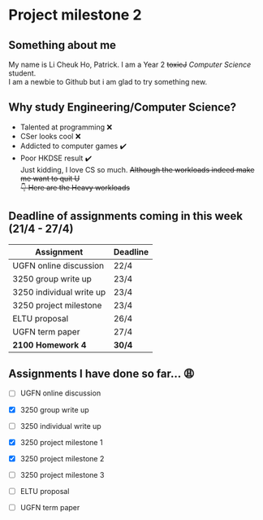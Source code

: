 # Project milestone 2

## Something about me
My name is Li Cheuk Ho, Patrick. I am a Year 2 ~~toxicJ~~ *Computer Science* student.  
I am a newbie to Github but i am glad to try something new.

## Why study Engineering/Computer Science?
* Talented at programming :x:
* CSer looks cool :x:
* Addicted to computer games :heavy_check_mark:
* Poor HKDSE result :heavy_check_mark:  
Just kidding, I love CS so much. ~~Although the workloads indeed make me want to quit U~~  
~~:point_down: Here are the Heavy workloads~~ 

## Deadline of assignments coming in this week (21/4 - 27/4)
Assignment | Deadline
---------- | --------
UGFN online discussion | 22/4
3250 group write up | 23/4
3250 individual write up | 23/4
3250 project milestone | 23/4
ELTU proposal | 26/4
UGFN term paper | 27/4
**2100 Homework 4** | **30/4** 

## Assignments I have done so far... :weary:
- [ ] UGFN online discussion
- [x] 3250 group write up
- [ ] 3250 individual write up
- [x] 3250 project milestone 1
- [x] 3250 project milestone 2
- [ ] 3250 project milestone 3
- [ ] ELTU proposal
- [ ] UGFN term paper


